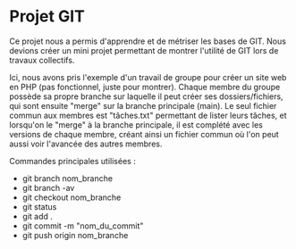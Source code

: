 # Projet GIT
Ce projet nous a permis d'apprendre et de métriser les bases de GIT. Nous devions créer un mini projet permettant de montrer l'utilité de GIT lors de travaux collectifs.

Ici, nous avons pris l'exemple d'un travail de groupe pour créer un site web en PHP (pas fonctionnel, juste pour montrer). Chaque membre du groupe possède sa propre branche sur laquelle il peut créer ses dossiers/fichiers, qui sont ensuite "merge" sur la branche principale (main). Le seul fichier commun aux membres est "tâches.txt" permettant de lister leurs tâches, et lorsqu'on le "merge" à la branche principale, il est complété avec les versions de chaque membre, créant ainsi un fichier commun où l'on peut aussi voir l'avancée des autres membres.

Commandes principales utilisées : 
- git branch nom_branche
- git branch -av
- git checkout nom_branche
- git status
- git add .
- git commit -m "nom_du_commit"
- git push origin nom_branche
